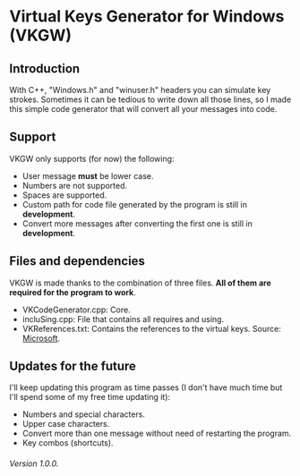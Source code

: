 # Virtual Keys Generator for Windows (VKGW)
## Introduction
With C++, "Windows.h" and "winuser.h" headers you can simulate key strokes. Sometimes it can be tedious to write down all those lines, so I made this simple code generator that will convert all your messages into code.

## Support
VKGW only supports (for now) the following:
* User message **must** be lower case.
* Numbers are not supported.
* Spaces are supported.
* Custom path for code file generated by the program is still in **development**.
* Convert more messages after converting the first one is still in **development**.

## Files and dependencies
VKGW is made thanks to the combination of three files. **All of them are required for the program to work**.
* VKCodeGenerator.cpp: Core.
* incluSing.cpp: File that contains all requires and using.
* VKReferences.txt: Contains the references to the virtual keys. Source: [Microsoft](https://learn.microsoft.com/en-us/windows/win32/inputdev/virtual-key-codes).

## Updates for the future
I'll keep updating this program as time passes (I don't have much time but I'll spend some of my free time updating it):
* Numbers and special characters.
* Upper case characters.
* Convert more than one message without need of restarting the program.
* Key combos (shortcuts).

###### Version 1.0.0.
